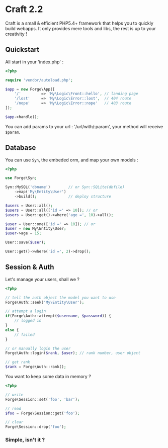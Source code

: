 # Craft 2.2

Craft is a small & efficient PHP5.4+ framework that helps you to quickly build webapps.
It only provides mere tools and libs, the rest is up to your creativity !


## Quickstart

All start in your 'index.php' :

```php
<?php

require 'vendor/autoload.php';

$app = new Forge\App([
    '/'         => 'My\Logic\Front::hello', // landing page
    '/lost'     => 'My\Logic\Error::lost',  // 404 route
    '/nope'     => 'My\Logic\Error::nope'   // 403 route
]);

$app->handle();
```

You can add params to your url : '/url/with/:param', your method will receive `$param`.


## Database

You can use `Syn`, the embeded orm, and map your own models :

```php
<?php

use Forge\Syn;

Syn::MySQL('dbname')        // or Syn::SQLite(dbfile)
    ->map('My\Entity\User')
    ->build();              // deploy structure

$users = User::all();
$users = User::all(['id =' => 10]); // or
$users = User::get()->where('age =', 10)->all();

$user = User::one(['id =' => 10]); // or
$user = new My\Entity\User;
$user->age = 15;

User::save($user);

User::get()->where('id =', 2)->drop();
```

## Session & Auth

Let's manage your users, shall we ?

```php
<?php

// tell the auth object the model you want to use
Forge\Auth::seek('My\Entity\User');

// attempt a login
if(Forge\Auth::attempt($username, $password)) {
    // logged in
}
else {
    // failed
}

// or manually login the user
Forge\Auth::login($rank, $user); // rank number, user object

// get rank
$rank = Forge\Auth::rank();

```

You want to keep some data in memory ?

```php
<?php

// write
Forge\Session::set('foo', 'bar');

// read
$foo = Forge\Session::get('foo');

// clear
Forge\Session::drop('foo');
```

### Simple, isn't it ?